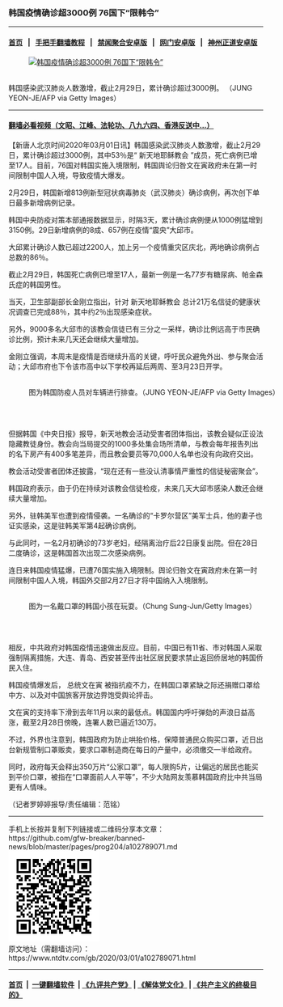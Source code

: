 ### 韩国疫情确诊超3000例 76国下“限韩令”
------------------------

#### [首页](https://github.com/gfw-breaker/banned-news/blob/master/README.md) &nbsp;&nbsp;|&nbsp;&nbsp; [手把手翻墙教程](https://github.com/gfw-breaker/guides/wiki) &nbsp;&nbsp;|&nbsp;&nbsp; [禁闻聚合安卓版](https://github.com/gfw-breaker/bn-android) &nbsp;&nbsp;|&nbsp;&nbsp; [网门安卓版](https://github.com/oGate2/oGate) &nbsp;&nbsp;|&nbsp;&nbsp; [神州正道安卓版](https://github.com/SzzdOgate/update) 



<div><div class="featured_image">
 <a href="https://i.ntdtv.com/assets/uploads/2020/03/GettyImages-1203632871.jpg" target="_blank">
  <figure>
   <img alt="韩国疫情确诊超3000例 76国下“限韩令”" src="https://i.ntdtv.com/assets/uploads/2020/03/GettyImages-1203632871-800x450.jpg"/>
  </figure><br/>
 </a>
 <span class="caption">
  韩国感染武汉肺炎人数激增，截止2月29日，累计确诊超过3000例。 （JUNG YEON-JE/AFP via Getty Images）
 </span>
</div>
</div><hr/>

#### [翻墙必看视频（文昭、江峰、法轮功、八九六四、香港反送中...）](https://github.com/gfw-breaker/banned-news/blob/master/pages/link3.md)

<div><div class="post_content" itemprop="articleBody">
 <p>
  【新唐人北京时间2020年03月01日讯】韩国感染武汉肺炎人数激增，截止2月29日，累计确诊超过3000例，其中53％是“
  <ok href="https://www.ntdtv.com/gb/新天地耶稣教会.htm">
   新天地耶稣教会
  </ok>
  ”成员，死亡病例已增至17人。目前，76国对韩国实施入境限制，韩国舆论归咎文在寅政府未在第一时间限制中国人入境，导致疫情大爆发。
 </p>
 <p>
  2月29日，韩国新增813例新型冠状病毒肺炎（武汉肺炎）确诊病例，再次创下单日最多新增病例记录。
 </p>
 <p>
  韩国中央防疫对策本部通报数据显示，时隔3天，累计确诊病例便从1000例猛增到3150例。29日新增病例的8成、657例在疫情“震央”大邱市。
 </p>
 <p>
  大邱累计确诊人数已超过2200人，加上另一个疫情重灾区庆北，两地确诊病例占总数的86％。
 </p>
 <p>
  截止2月29日，韩国死亡病例已增至17人，最新一例是一名77岁有糖尿病、帕金森氏症的韩国男性。
 </p>
 <p>
  当天，卫生部副部长金刚立指出，针对
  <ok href="https://www.ntdtv.com/gb/新天地耶稣教会.htm">
   新天地耶稣教会
  </ok>
  总计21万名信徒的健康状况调查已完成88％，其中约2％出现感染症状。
 </p>
 <p>
  另外，9000多名大邱市的该教会信徒已有三分之一采样，确诊比例远高于市民确诊比例，预计未来几天还会继续大量增加。
 </p>
 <p>
  金刚立强调，本周末是疫情是否继续升高的关键，呼吁民众避免外出、参与聚会活动；大邱市府也下令该市高中以下学校再延后两周、至3月23日开学。
 </p>
 <figure class="wp-caption alignnone" id="attachment_102789075" style="width: 600px">
  <img alt="" class="size-medium wp-image-102789075" src="https://i.ntdtv.com/assets/uploads/2020/03/GettyImages-1204087295-600x423.jpg">
   <br/><figcaption class="wp-caption-text">
    图为韩国防疫人员对车辆进行排查。（JUNG YEON-JE/AFP via Getty Images）
   </figcaption><br/>
  </img>
 </figure><br/>
 <p>
  但据韩国《中央日报》报导，新天地教会活动受害者团体指出，该教会疑似正设法隐藏教徒身份。教会向当局提交的1000多处集会场所清单，与教会每年报告列出的名下房产有400多笔差异，而且教会要员等70,000人名单也没有向政府交出。
 </p>
 <p>
  教会活动受害者团体还披露，“现在还有一些没认清事情严重性的信徒秘密聚会”。
 </p>
 <p>
  韩国政府表示，由于仍在持续对该教会信徒检疫，未来几天大邱市感染人数还会继续大量增加。
 </p>
 <p>
  另外，驻韩美军也遭到疫情侵袭。一名确诊的“卡罗尔营区”美军士兵，他的妻子也证实感染，这是驻韩美军第4起确诊病例。
 </p>
 <p>
  与此同时，一名2月初确诊的73岁老妇，经隔离治疗后22日康复出院。但在28日二度确诊，这是韩国首次出现二次感染病例。
 </p>
 <p>
  连日来韩国疫情猛爆，已遭76国实施入境限制。舆论归咎文在寅政府未在第一时间限制中国人入境，韩国外交部2月27日才将中国纳入入境限制。
 </p>
 <figure class="wp-caption alignnone" id="attachment_102789077" style="width: 600px">
  <img alt="" class="size-medium wp-image-102789077" src="https://i.ntdtv.com/assets/uploads/2020/03/GettyImages-1208989566-600x400.jpg">
   <br/><figcaption class="wp-caption-text">
    图为一名戴口罩的韩国小孩在玩耍。（Chung Sung-Jun/Getty Images）
   </figcaption><br/>
  </img>
 </figure><br/>
 <p>
  相反，中共政府对韩国疫情迅速做出反应。目前，中国已有11省、市对韩国人采取强制隔离措施，大连、青岛、西安甚至传出社区居民要求禁止返回侨居地的韩国侨民入住。
 </p>
 <p>
  韩国疫情爆发后，
  <ok href="https://www.ntdtv.com/gb/总统文在寅.htm">
   总统文在寅
  </ok>
  被指抗疫不力，在韩国口罩紧缺之际还捐赠口罩给中方、以及对中国旅客开放边界饱受舆论抨击。
 </p>
 <p>
  文在寅的支持率下滑到去年11月以来的最低点。韩国国内呼吁弹劾的声浪日益高涨，截至2月28日傍晚，连署人数已逼近130万。
 </p>
 <p>
  不过，外界也注意到，韩国政府为防止哄抬价格，保障普通民众购买口罩，近日出台新规管制口罩贩卖，要求口罩制造商在每日的产量中，必须缴交一半给政府。
 </p>
 <p>
  同时，政府每天会释出350万片“公家口罩”，每人限购5片，让偏远的居民也能买到平价口罩，被指在“口罩面前人人平等”，不少大陆网友羡慕韩国政府比中共当局更有人情味。
 </p>
 <p>
  （记者罗婷婷报导/责任编辑：范铭）
 </p>
 <div class="single_ad">
 </div>
</div>
</div>
<hr/>
手机上长按并复制下列链接或二维码分享本文章：<br/>
https://github.com/gfw-breaker/banned-news/blob/master/pages/prog204/a102789071.md <br/>
<a href='https://github.com/gfw-breaker/banned-news/blob/master/pages/prog204/a102789071.md'><img src='https://github.com/gfw-breaker/banned-news/blob/master/pages/prog204/a102789071.md.png'/></a> <br/>
原文地址（需翻墙访问）：https://www.ntdtv.com/gb/2020/03/01/a102789071.html


------------------------
#### [首页](https://github.com/gfw-breaker/banned-news/blob/master/README.md) &nbsp;|&nbsp; [一键翻墙软件](https://github.com/gfw-breaker/nogfw/blob/master/README.md) &nbsp;| [《九评共产党》](https://github.com/gfw-breaker/9ping.md/blob/master/README.md#九评之一评共产党是什么) | [《解体党文化》](https://github.com/gfw-breaker/jtdwh.md/blob/master/README.md) | [《共产主义的终极目的》](https://github.com/gfw-breaker/gczydzjmd.md/blob/master/README.md)


<img src='http://gfw-breaker.win/banned-news/pages/prog204/a102789071.md' width='0px' height='0px'/>